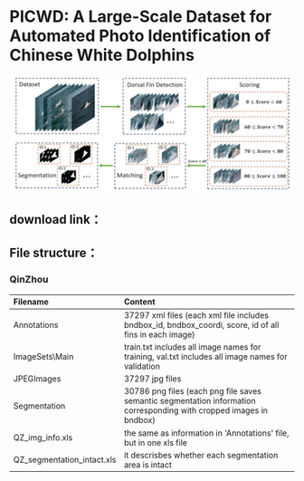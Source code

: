 # PICWD: A Large-Scale Dataset for Automated Photo Identification of Chinese White Dolphins

![IMG](https://github.com/PICWD/PICWD/blob/master/123.jpg)

download link：
---------------

File structure：
---------------
### QinZhou

|Filename|Content|
|:---|:---|
|Annotations|37297 xml files (each xml file includes bndbox_id, bndbox_coordi, score, id of all fins in each image) |
|ImageSets\Main|train.txt includes all image names for training, val.txt includes all image names for validation|
|JPEGImages|37297 jpg files |
|Segmentation|30786 png files (each png file saves semantic segmentation information corresponding with cropped images in bndbox)|
|QZ_img_info.xls|the same as information in 'Annotations' file, but in one xls file|
|QZ_segmentation_intact.xls|it descrisbes whether each segmentation area is intact|

